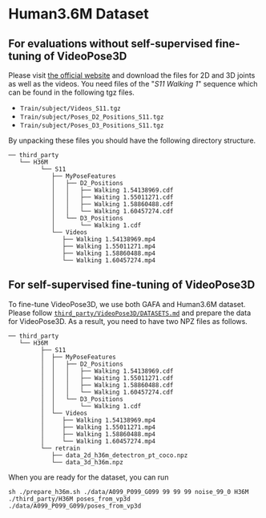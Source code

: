 # Human3.6M Dataset

## For evaluations without self-supervised fine-tuning of VideoPose3D

Please visit [the official website](http://vision.imar.ro/human3.6m/) and download the files for 2D and 3D joints as well as the videos. You need files of the "_S11 Walking 1_" sequence which can be found in the following tgz files.

- `Train/subject/Videos_S11.tgz`
- `Train/subject/Poses_D2_Positions_S11.tgz`
- `Train/subject/Poses_D3_Positions_S11.tgz`

By unpacking these files you should have the following directory structure.

```
── third_party
   └── H36M
         └── S11
            ├── MyPoseFeatures
            │   ├── D2_Positions
            │   │   ├── Walking 1.54138969.cdf
            │   │   ├── Waiting 1.55011271.cdf
            │   │   ├── Walking 1.58860488.cdf
            │   │   └── Walking 1.60457274.cdf
            │   └── D3_Positions
            │       └── Walking 1.cdf
            └── Videos
               ├── Walking 1.54138969.mp4
               ├── Walking 1.55011271.mp4
               ├── Walking 1.58860488.mp4
               └── Walking 1.60457274.mp4
```

## For self-supervised fine-tuning of VideoPose3D

To fine-tune VideoPose3D, we use both GAFA and Human3.6M dataset. Please follow [`third_party/VideoPose3D/DATASETS.md`](third_party/VideoPose3D/DATASETS.md) and prepare the data for VideoPose3D. As a result, you need to have two NPZ files as follows.

```
── third_party
   └── H36M
         ├── S11
         │  ├── MyPoseFeatures
         │  │   ├── D2_Positions
         │  │   │   ├── Walking 1.54138969.cdf
         │  │   │   ├── Waiting 1.55011271.cdf
         │  │   │   ├── Walking 1.58860488.cdf
         │  │   │   └── Walking 1.60457274.cdf
         │  │   └── D3_Positions
         │  │       └── Walking 1.cdf
         │  └── Videos
         │     ├── Walking 1.54138969.mp4
         │     ├── Walking 1.55011271.mp4
         │     ├── Walking 1.58860488.mp4
         │     └── Walking 1.60457274.mp4
         └── retrain
            ├── data_2d_h36m_detectron_pt_coco.npz
            └── data_3d_h36m.npz
```

When you are ready for the dataset, you can run

```
sh ./prepare_h36m.sh ./data/A099_P099_G099 99 99 99 noise_99_0 H36M ./third_party/H36M poses_from_vp3d ./data/A099_P099_G099/poses_from_vp3d
```
